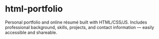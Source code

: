 # html-portfolio
Personal portfolio and online résumé built with HTML/CSS/JS. Includes professional background, skills, projects, and contact information — easily accessible and shareable.
